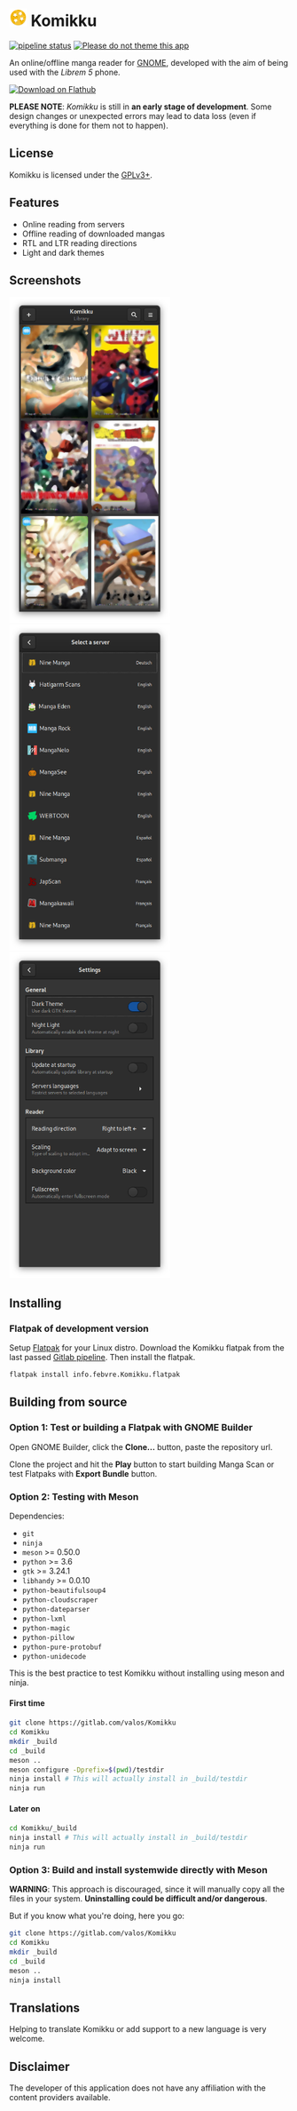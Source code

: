 # <img height="32" src="data/icons/info.febvre.Komikku.svg" /> Komikku

[![pipeline status](https://gitlab.com/valos/Komikku/badges/master/pipeline.svg)](https://gitlab.com/valos/Komikku/commits/master)
[![Please do not theme this app](https://stopthemingmy.app/badge.svg)](https://stopthemingmy.app)

An online/offline manga reader for [GNOME](https://www.gnome.org), developed with the aim of being used with the *Librem 5* phone.

<a href='https://flathub.org/apps/details/info.febvre.Komikku'><img width='240' alt='Download on Flathub' src='https://flathub.org/assets/badges/flathub-badge-en.png'/></a>

**PLEASE NOTE**: *Komikku* is still in **an early stage of development**. Some design changes or unexpected errors may lead to data loss (even if everything is done for them not to happen).


## License

Komikku is licensed under the [GPLv3+](https://www.gnu.org/licenses/gpl-3.0.html).

## Features

* Online reading from servers
* Offline reading of downloaded mangas
* RTL and LTR reading directions
* Light and dark themes

## Screenshots

<img src="screenshots/main-window.png" width="290">
<img src="screenshots/add-servers.png" width="290">
<img src="screenshots/preferences.png" width="290">

## Installing

### Flatpak of development version

Setup [Flatpak](https://www.flatpak.org/setup/) for your Linux distro. Download the Komikku flatpak from the last passed [Gitlab pipeline](https://gitlab.com/valos/Komikku/pipelines). Then install the flatpak.

```bash
flatpak install info.febvre.Komikku.flatpak
```

## Building from source

### Option 1: Test or building a Flatpak with GNOME Builder

Open GNOME Builder, click the **Clone...** button, paste the repository url.

Clone the project and hit the **Play** button to start building Manga Scan or test Flatpaks with **Export Bundle** button.

### Option 2: Testing with Meson

Dependencies:

* `git`
* `ninja`
* `meson` >= 0.50.0
* `python` >= 3.6
* `gtk` >= 3.24.1
* `libhandy` >= 0.0.10
* `python-beautifulsoup4`
* `python-cloudscraper`
* `python-dateparser`
* `python-lxml`
* `python-magic`
* `python-pillow`
* `python-pure-protobuf`
* `python-unidecode`

This is the best practice to test Komikku without installing using meson and ninja.

#### First time

```bash
git clone https://gitlab.com/valos/Komikku
cd Komikku
mkdir _build
cd _build
meson ..
meson configure -Dprefix=$(pwd)/testdir
ninja install # This will actually install in _build/testdir
ninja run
```

#### Later on

```bash
cd Komikku/_build
ninja install # This will actually install in _build/testdir
ninja run
```

### Option 3: Build and install systemwide directly with Meson

**WARNING**: This approach is discouraged, since it will manually copy all the files in your system. **Uninstalling could be difficult and/or dangerous**.

But if you know what you're doing, here you go:

```bash
git clone https://gitlab.com/valos/Komikku
cd Komikku
mkdir _build
cd _build
meson ..
ninja install
```

## Translations
Helping to translate Komikku or add support to a new language is very welcome.

## Disclaimer
The developer of this application does not have any affiliation with the content providers available.

